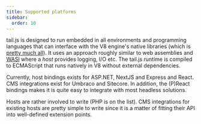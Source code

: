 ```yaml
---
title: Supported platforms
sidebar:
  order: 10
---
```


tail.js is designed to run embedded in all environments and programming languages that can interface with the V8 engine's native libraries (which is [pretty much all](https://v8.dev/)). It uses an approach roughly similar to web assemblies and [WASI](https://wasi.dev/) where a _host_ provides logging, I/O etc.
The tail.js runtime is compiled to ECMAScript that runs natively in V8 without external dependencies.

Currently, host bindings exists for ASP.NET, NextJS and Express and React. CMS integrations exist for Umbraco and Sitecore. In addition, the (P)React bindings makes it is quite easy to integrate with most headless solutions.

Hosts are rather involved to write (PHP is on the list). CMS integrations for existing hosts are pretty simple to write since it is a matter of fitting their API into well-defined extension points.
